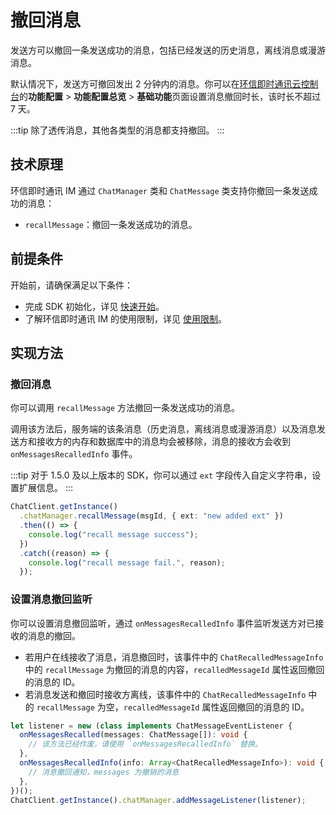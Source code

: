 # 撤回消息

<Toc />

发送方可以撤回一条发送成功的消息，包括已经发送的历史消息，离线消息或漫游消息。

默认情况下，发送方可撤回发出 2 分钟内的消息。你可以在[环信即时通讯云控制台](https://console.easemob.com/user/login)的**功能配置** > **功能配置总览** > **基础功能**页面设置消息撤回时长，该时长不超过 7 天。

:::tip
除了透传消息，其他各类型的消息都支持撤回。
:::

## 技术原理

环信即时通讯 IM 通过 `ChatManager` 类和 `ChatMessage` 类支持你撤回一条发送成功的消息：

- `recallMessage`：撤回一条发送成功的消息。

## 前提条件

开始前，请确保满足以下条件：

- 完成 SDK 初始化，详见 [快速开始](quickstart.html)。
- 了解环信即时通讯 IM 的使用限制，详见 [使用限制](/product/limitation.html)。

## 实现方法

### 撤回消息

你可以调用 `recallMessage` 方法撤回一条发送成功的消息。

调用该方法后，服务端的该条消息（历史消息，离线消息或漫游消息）以及消息发送方和接收方的内存和数据库中的消息均会被移除，消息的接收方会收到 `onMessagesRecalledInfo` 事件。

:::tip
对于 1.5.0 及以上版本的 SDK，你可以通过 `ext` 字段传入自定义字符串，设置扩展信息。
:::

```typescript
ChatClient.getInstance()
  .chatManager.recallMessage(msgId, { ext: "new added ext" })
  .then(() => {
    console.log("recall message success");
  })
  .catch((reason) => {
    console.log("recall message fail.", reason);
  });
```

### 设置消息撤回监听

你可以设置消息撤回监听，通过 `onMessagesRecalledInfo` 事件监听发送方对已接收的消息的撤回。

- 若用户在线接收了消息，消息撤回时，该事件中的 `ChatRecalledMessageInfo` 中的 `recallMessage` 为撤回的消息的内容，`recalledMessageId` 属性返回撤回的消息的 ID。
- 若消息发送和撤回时接收方离线，该事件中的 `ChatRecalledMessageInfo` 中的 `recallMessage` 为空，`recalledMessageId` 属性返回撤回的消息的 ID。

```typescript
let listener = new (class implements ChatMessageEventListener {
  onMessagesRecalled(messages: ChatMessage[]): void {
    // 该方法已经作废，请使用 `onMessagesRecalledInfo` 替换。
  },
  onMessagesRecalledInfo(info: Array<ChatRecalledMessageInfo>): void {
    // 消息撤回通知，messages 为撤销的消息
  },
})();
ChatClient.getInstance().chatManager.addMessageListener(listener);
```
